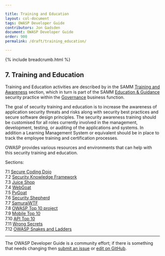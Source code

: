 ```yaml
---

title: Training and Education
layout: col-document
tags: OWASP Developer Guide
contributors: Jon Gadsden
document: OWASP Developer Guide
order: 900
permalink: /draft/training_education/

---
```


{% include breadcrumb.html %}

## 7. Training and Education

Training and Education activities are described by in the SAMM [Training and Awareness][sammgegta] section,
which in turn is part of the SAMM [Education & Guidance][sammgeg] security practice
within the [Governance][sammg] business function.

The goal of security training and education is to increase the awareness of application security threats and risks
along with security best practices and secure software design principles.
The security awareness training should be customised for all roles currently involved in the management,
development, testing, or auditing of the applications and systems.
In addition a Learning Management System or equivalent should be in place to track
the employee training and certification processes.

OWASP provides various resources and environments that can help with this security training and education.

Sections:  

7.1 [Secure Coding Dojo](01-secure-coding-dojo.md)  
7.2 [Security Knowledge Framework](02-skf.md)  
7.3 [Juice Shop](03-juice-shop.md)  
7.4 [WebGoat](04-webgoat.md)  
7.5 [PyGoat](05-pygoat.md)  
7.6 [Security Shepherd](06-security-shepherd.md)  
7.7 [SamuraiWTF](07-samurai-wtf.md)  
7.8 [OWASP Top 10 project](08-top-ten.md)  
7.9 [Mobile Top 10](09-mobile-top-ten.md)  
7.10 [API Top 10](10-api-top-ten.md)  
7.11 [Wrong Secrets](11-wrong-secrets.md)  
7.12 [OWASP Snakes and Ladders](12-snakes-ladders.md)  

----

The OWASP Developer Guide is a community effort; if there is something that needs changing
then [submit an issue][issue0900] or [edit on GitHub][edit0900].

[edit0900]: https://github.com/OWASP/www-project-developer-guide/blob/main/draft/09-training-education/00-toc.md
[issue0900]: https://github.com/OWASP/www-project-developer-guide/issues/new?labels=enhancement&template=request.md&title=Update:%2009-training-education/00-toc
[sammg]: https://owaspsamm.org/model/governance/
[sammgeg]: https://owaspsamm.org/model/governance/education-and-guidance/
[sammgegta]: https://owaspsamm.org/model/governance/education-and-guidance/stream-a/
